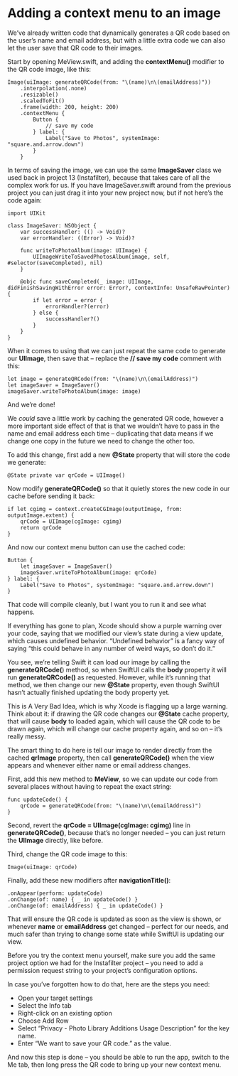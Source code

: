 # Adding a context menu to an image

We’ve already written code that dynamically generates a QR code based on the user’s name and email address, but with a little extra code we can also let the user save that QR code to their images.

Start by opening MeView.swift, and adding the **contextMenu()** modifier to the QR code image, like this:
```
Image(uiImage: generateQRCode(from: "\(name)\n\(emailAddress)"))
    .interpolation(.none)
    .resizable()
    .scaledToFit()
    .frame(width: 200, height: 200)
    .contextMenu {
        Button {
            // save my code
        } label: {
            Label("Save to Photos", systemImage: "square.and.arrow.down")
        }
    }
```    
In terms of saving the image, we can use the same **ImageSaver** class we used back in project 13 (Instafilter), because that takes care of all the complex work for us. If you have ImageSaver.swift around from the previous project you can just drag it into your new project now, but if not here’s the code again:
```
import UIKit

class ImageSaver: NSObject {
    var successHandler: (() -> Void)?
    var errorHandler: ((Error) -> Void)?

    func writeToPhotoAlbum(image: UIImage) {
        UIImageWriteToSavedPhotosAlbum(image, self, #selector(saveCompleted), nil)
    }

    @objc func saveCompleted(_ image: UIImage, didFinishSavingWithError error: Error?, contextInfo: UnsafeRawPointer) {
        if let error = error {
            errorHandler?(error)
        } else {
            successHandler?()
        }
    }
}
```
When it comes to using that we can just repeat the same code to generate our **UIImage**, then save that – replace the **// save my code** comment with this:
```
let image = generateQRCode(from: "\(name)\n\(emailAddress)")
let imageSaver = ImageSaver()
imageSaver.writeToPhotoAlbum(image: image)
```
And we’re done!

We *could* save a little work by caching the generated QR code, however a more important side effect of that is that we wouldn’t have to pass in the name and email address each time – duplicating that data means if we change one copy in the future we need to change the other too.

To add this change, first add a new **@State** property that will store the code we generate:
```
@State private var qrCode = UIImage()
```
Now modify **generateQRCode()** so that it quietly stores the new code in our cache before sending it back:
```
if let cgimg = context.createCGImage(outputImage, from: outputImage.extent) {
    qrCode = UIImage(cgImage: cgimg)
    return qrCode
}
```
And now our context menu button can use the cached code:
```
Button {
    let imageSaver = ImageSaver()
    imageSaver.writeToPhotoAlbum(image: qrCode)
} label: {
    Label("Save to Photos", systemImage: "square.and.arrow.down")
}
```
That code will compile cleanly, but I want you to run it and see what happens.

If everything has gone to plan, Xcode should show a purple warning over your code, saying that we modified our view’s state during a view update, which causes undefined behavior. “Undefined behavior” is a fancy way of saying “this could behave in any number of weird ways, so don’t do it.”

You see, we’re telling Swift it can load our image by calling the **generateQRCode(**) method, so when SwiftUI calls the **body** property it will run **generateQRCode()** as requested. However, while it’s running that method, we then change our new **@State** property, even though SwiftUI hasn’t actually finished updating the body property yet.

This is A Very Bad Idea, which is why Xcode is flagging up a large warning. Think about it: if drawing the QR code changes our **@State** cache property, that will cause **body** to loaded again, which will cause the QR code to be drawn again, which will change our cache property again, and so on – it’s really messy.

The smart thing to do here is tell our image to render directly from the cached **qrImage** property, then call **generateQRCode()** when the view appears and whenever either name or email address changes.

First, add this new method to **MeView**, so we can update our code from several places without having to repeat the exact string:
```
func updateCode() {
    qrCode = generateQRCode(from: "\(name)\n\(emailAddress)")
}
```
Second, revert the **qrCode = UIImage(cgImage: cgimg)** line in **generateQRCode()**, because that’s no longer needed – you can just return the **UIImage** directly, like before.

Third, change the QR code image to this:
```
Image(uiImage: qrCode)
```
Finally, add these new modifiers after **navigationTitle()**:
```
.onAppear(perform: updateCode)
.onChange(of: name) { _ in updateCode() }
.onChange(of: emailAddress) { _ in updateCode() }
```
That will ensure the QR code is updated as soon as the view is shown, or whenever **name** or **emailAddress** get changed – perfect for our needs, and much safer than trying to change some state while SwiftUI is updating our view.

Before you try the context menu yourself, make sure you add the same project option we had for the Instafilter project – you need to add a permission request string to your project’s configuration options.

In case you’ve forgotten how to do that, here are the steps you need:

- Open your target settings
- Select the Info tab
- Right-click on an existing option
- Choose Add Row
- Select “Privacy - Photo Library Additions Usage Description” for the key name.
- Enter “We want to save your QR code.” as the value.

And now this step is done – you should be able to run the app, switch to the Me tab, then long press the QR code to bring up your new context menu.